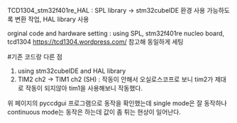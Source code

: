 TCD1304_stm32f401re_HAL : SPL library -> stm32cubeIDE 환경 사용 가능하도록 변환 작업, HAL library 사용

orginal code and hardware setting : using SPL, stm32f401re nucleo board, tcd1304
https://tcd1304.wordpress.com/ 참고해 동일하게 세팅

#기존 코드랑 다른 점
1. using stm32cubeIDE and HAL library
2. TIM2 ch2 -> TIM1 ch2 (SH) : 작동이 안해서 오실로스코프로 보니 tim2가 제대로 작동이 되지않아 tim1을 사용해보니 작동했다.

위 페이지의 pyccdgui 프로그램으로 동작을 확인했는데 single mode은 잘 동작하나 continuous mode는 동작은 하는데 값이 좀 튀는 현상이 일어난다.

